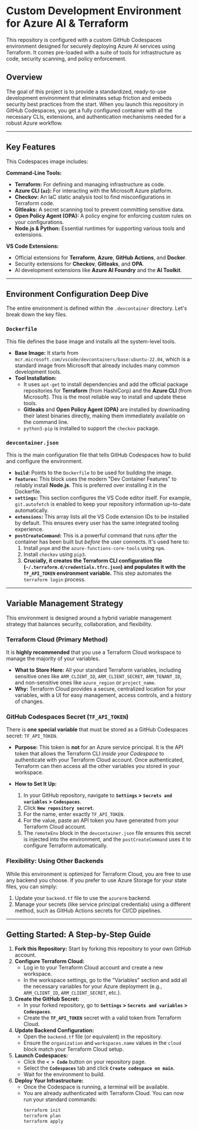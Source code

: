 # Custom Development Environment for Azure AI & Terraform

This repository is configured with a custom GitHub Codespaces environment designed for securely deploying Azure AI services using Terraform. It comes pre-loaded with a suite of tools for infrastructure as code, security scanning, and policy enforcement.

## Overview

The goal of this project is to provide a standardized, ready-to-use development environment that eliminates setup friction and embeds security best practices from the start. When you launch this repository in GitHub Codespaces, you get a fully configured container with all the necessary CLIs, extensions, and authentication mechanisms needed for a robust Azure workflow.

---

## Key Features

This Codespaces image includes:

**Command-Line Tools:**
* **Terraform:** For defining and managing infrastructure as code.
* **Azure CLI (`az`):** For interacting with the Microsoft Azure platform.
* **Checkov:** An IaC static analysis tool to find misconfigurations in Terraform code.
* **Gitleaks:** A secret scanning tool to prevent committing sensitive data.
* **Open Policy Agent (OPA):** A policy engine for enforcing custom rules on your configurations.
* **Node.js & Python:** Essential runtimes for supporting various tools and extensions.

**VS Code Extensions:**
* Official extensions for **Terraform**, **Azure**, **GitHub Actions**, and **Docker**.
* Security extensions for **Checkov**, **Gitleaks**, and **OPA**.
* AI development extensions like **Azure AI Foundry** and the **AI Toolkit**.

---

## Environment Configuration Deep Dive

The entire environment is defined within the `.devcontainer` directory. Let's break down the key files.

### `Dockerfile`

This file defines the base image and installs all the system-level tools.

* **Base Image:** It starts from `mcr.microsoft.com/vscode/devcontainers/base:ubuntu-22.04`, which is a standard image from Microsoft that already includes many common development tools.
* **Tool Installation:**
    * It uses `apt-get` to install dependencies and add the official package repositories for **Terraform** (from HashiCorp) and the **Azure CLI** (from Microsoft). This is the most reliable way to install and update these tools.
    * **Gitleaks** and **Open Policy Agent (OPA)** are installed by downloading their latest binaries directly, making them immediately available on the command line.
    * `python3-pip` is installed to support the `checkov` package.

### `devcontainer.json`

This is the main configuration file that tells GitHub Codespaces how to build and configure the environment.

* **`build`:** Points to the `Dockerfile` to be used for building the image.
* **`features`:** This block uses the modern "Dev Container Features" to reliably install **Node.js**. This is preferred over installing it in the Dockerfile.
* **`settings`:** This section configures the VS Code editor itself. For example, `git.autofetch` is enabled to keep your repository information up-to-date automatically.
* **`extensions`:** This array lists all the VS Code extension IDs to be installed by default. This ensures every user has the same integrated tooling experience.
* **`postCreateCommand`:** This is a powerful command that runs *after* the container has been built but *before* the user connects. It's used here to:
    1.  Install `pnpm` and the `azure-functions-core-tools` using `npm`.
    2.  Install `checkov` using `pip3`.
    3.  **Crucially, it creates the Terraform CLI configuration file (`~/.terraform.d/credentials.tfrc.json`) and populates it with the `TF_API_TOKEN` environment variable.** This step automates the `terraform login` process.

---

## Variable Management Strategy

This environment is designed around a hybrid variable management strategy that balances security, collaboration, and flexibility.

### Terraform Cloud (Primary Method)

It is **highly recommended** that you use a Terraform Cloud workspace to manage the majority of your variables.

* **What to Store Here:** All your standard Terraform variables, including sensitive ones like `ARM_CLIENT_ID`, `ARM_CLIENT_SECRET`, `ARM_TENANT_ID`, and non-sensitive ones like `azure_region` or `project_name`.
* **Why:** Terraform Cloud provides a secure, centralized location for your variables, with a UI for easy management, access controls, and a history of changes.

### GitHub Codespaces Secret (`TF_API_TOKEN`)

There is **one special variable** that must be stored as a GitHub Codespaces secret: `TF_API_TOKEN`.

* **Purpose:** This token is **not** for an Azure service principal. It is the API token that allows the Terraform CLI *inside your Codespace* to authenticate with your Terraform Cloud account. Once authenticated, Terraform can then access all the other variables you stored in your workspace.

* **How to Set It Up:**
    1.  In your GitHub repository, navigate to **`Settings` > `Secrets and variables` > `Codespaces`**.
    2.  Click **`New repository secret`**.
    3.  For the name, enter exactly `TF_API_TOKEN`.
    4.  For the value, paste an API token you have generated from your Terraform Cloud account.
    5.  The `remoteEnv` block in the `devcontainer.json` file ensures this secret is injected into the environment, and the `postCreateCommand` uses it to configure Terraform automatically.

### Flexibility: Using Other Backends

While this environment is optimized for Terraform Cloud, you are free to use any backend you choose. If you prefer to use Azure Storage for your state files, you can simply:
1.  Update your `backend.tf` file to use the `azurerm` backend.
2.  Manage your secrets (like service principal credentials) using a different method, such as GitHub Actions secrets for CI/CD pipelines.

---

## Getting Started: A Step-by-Step Guide

1.  **Fork this Repository:** Start by forking this repository to your own GitHub account.
2.  **Configure Terraform Cloud:**
    * Log in to your Terraform Cloud account and create a new workspace.
    * In the workspace settings, go to the "Variables" section and add all the necessary variables for your Azure deployment (e.g., `ARM_CLIENT_ID`, `ARM_CLIENT_SECRET`, etc.).
3.  **Create the GitHub Secret:**
    * In your forked repository, go to **`Settings` > `Secrets and variables` > `Codespaces`**.
    * Create the **`TF_API_TOKEN`** secret with a valid token from Terraform Cloud.
4.  **Update Backend Configuration:**
    * Open the `backend.tf` file (or equivalent) in the repository.
    * Ensure the `organization` and `workspaces.name` values in the `cloud` block match your Terraform Cloud setup.
5.  **Launch Codespaces:**
    * Click the **`< > Code`** button on your repository page.
    * Select the **`Codespaces`** tab and click **`Create codespace on main`**.
    * Wait for the environment to build.
6.  **Deploy Your Infrastructure:**
    * Once the Codespace is running, a terminal will be available.
    * You are already authenticated with Terraform Cloud. You can now run your standard commands:
        ```bash
        terraform init
        terraform plan
        terraform apply
        ```

